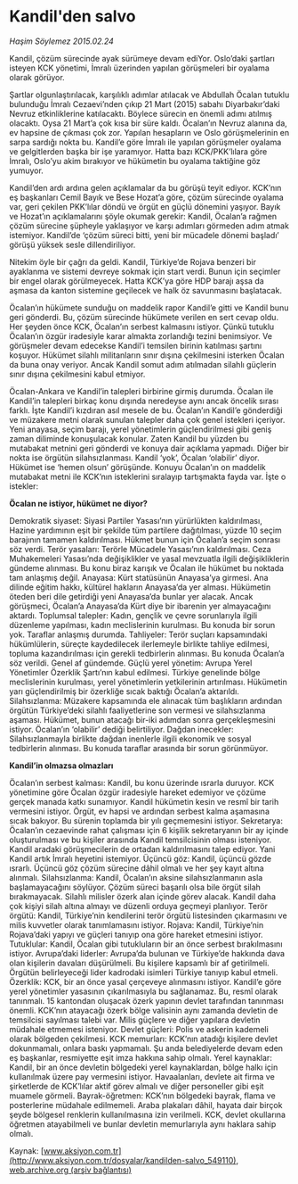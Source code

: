 # Kandil'den salvo

*Haşim Söylemez 2015.02.24*

<div class="pNewsDetailMainContent" itemprop="articleBody">
 <p>
  Kandil, çözüm sürecinde ayak sürümeye devam ediYor. Oslo’daki şartları isteyen KCK yönetimi, İmralı üzerinden yapılan görüşmeleri bir oyalama
  <br>
   olarak görüyor.
  </br>
 </p>
 <p>
  Şartlar olgunlaştırılacak, karşılıklı adımlar atılacak ve Abdullah Öcalan tutuklu bulunduğu İmralı Cezaevi’nden çıkıp 21 Mart (2015) sabahı Diyarbakır’daki Nevruz etkinliklerine katılacaktı. Böylece sürecin en önemli adımı atılmış olacaktı. Oysa 21 Mart’a çok kısa bir süre kaldı. Öcalan’ın Nevruz alanına da, ev hapsine de çıkması çok zor. Yapılan hesapların ve Oslo görüşmelerinin en sarpa sardığı nokta bu. Kandil’e göre İmralı ile yapılan görüşmeler oyalama ve gelgitlerden başka bir işe yaramıyor. Hatta bazı KCK/PKK’lılara göre İmralı, Oslo’yu akim bırakıyor ve hükümetin bu oyalama taktiğine göz yumuyor.
 </p>
 <p>
  Kandil’den ardı ardına gelen açıklamalar da bu görüşü teyit ediyor. KCK’nın eş başkanları Cemil Bayık ve Bese Hozat’a göre, çözüm sürecinde oyalama var, geri çekilen PKK’lılar döndü ve örgüt en güçlü dönemini yaşıyor. Bayık ve Hozat’ın açıklamalarını şöyle okumak gerekir: Kandil, Öcalan’a rağmen çözüm sürecine şüpheyle yaklaşıyor ve karşı adımları görmeden adım atmak istemiyor. Kandil’de ‘çözüm süreci bitti, yeni bir mücadele dönemi başladı’ görüşü yüksek sesle dillendiriliyor.
 </p>
 <p>
  Nitekim öyle bir çağrı da geldi. Kandil, Türkiye’de Rojava benzeri bir ayaklanma ve sistemi devreye sokmak için start verdi. Bunun için seçimler bir engel olarak görülmeyecek. Hatta KCK’ya göre HDP barajı aşsa da aşmasa da kanton sistemine geçilecek ve halk öz savunmasını başlatacak.
 </p>
 <p>
  Öcalan’ın hükümete sunduğu on maddelik rapor Kandil’e gitti ve Kandil bunu geri gönderdi. Bu, çözüm sürecinde hükümete verilen en sert cevap oldu. Her şeyden önce KCK, Öcalan’ın serbest kalmasını istiyor. Çünkü tutuklu Öcalan’ın özgür iradesiyle karar almakta zorlandığı tezini benimsiyor. Ve görüşmeler devam edecekse Kandil’i temsilen birinin katılması şartını koşuyor. Hükümet silahlı militanların sınır dışına çekilmesini isterken Öcalan da buna onay veriyor. Ancak Kandil somut adım atılmadan silahlı güçlerin sınır dışına çekilmesini kabul etmiyor.
 </p>
 <p>
  Öcalan-Ankara ve Kandil’in talepleri birbirine girmiş durumda. Öcalan ile Kandil’in talepleri birkaç konu dışında neredeyse aynı ancak öncelik sırası farklı. İşte Kandil’i kızdıran asıl mesele de bu. Öcalan’ın Kandil’e gönderdiği ve müzakere metni olarak sunulan talepler daha çok genel istekleri içeriyor. Yeni anayasa, seçim barajı, yerel yönetimlerin güçlendirilmesi gibi geniş zaman diliminde konuşulacak konular. Zaten Kandil bu yüzden bu mutabakat metnini geri gönderdi ve konuya dair açıklama yapmadı. Diğer bir nokta ise örgütün silahsızlanması. Kandil ‘yok’, Öcalan ‘olabilir’ diyor. Hükümet ise ‘hemen olsun’ görüşünde. Konuyu Öcalan’ın on maddelik mutabakat metni ile KCK’nın isteklerini sıralayıp tartışmakta fayda var. İşte o istekler:
 </p>
 <p>
  <strong>
   Öcalan ne istiyor, hükümet ne diyor?
  </strong>
 </p>
 <p>
  Demokratik siyaset: Siyasi Partiler Yasası’nın yürürlükten kaldırılması, Hazine yardımının eşit bir şekilde tüm partilere dağıtılması, yüzde 10 seçim barajının tamamen kaldırılması. Hükmet bunun için Öcalan’a seçim sonrası söz verdi. Terör yasaları: Terörle Mücadele Yasası’nın kaldırılması. Ceza Muhakemeleri Yasası’nda değişiklikler ve yasal mevzuatla ilgili değişikliklerin gündeme alınması. Bu konu biraz karışık ve Öcalan ile hükümet bu noktada tam anlaşmış değil. Anayasa: Kürt statüsünün Anayasa’ya girmesi. Ana dilinde eğitim hakkı, kültürel hakların Anayasa’da yer alması. Hükümetin öteden beri dile getirdiği yeni Anayasa’da bunlar yer alacak. Ancak görüşmeci, Öcalan’a Anayasa’da Kürt diye bir ibarenin yer almayacağını aktardı. Toplumsal talepler: Kadın, gençlik ve çevre sorunlarıyla ilgili düzenleme yapılması, kadın meclislerinin kurulması. Bu konuda bir sorun yok. Taraflar anlaşmış durumda. Tahliyeler: Terör suçları kapsamındaki hükümlülerin, süreçte kaydedilecek ilerlemeyle birlikte tahliye edilmesi, topluma kazandırılması için gerekli tedbirlerin alınması. Bu konuda Öcalan’a söz verildi. Genel af gündemde. Güçlü yerel yönetim: Avrupa Yerel Yönetimler Özerklik Şartı’nın kabul edilmesi. Türkiye genelinde bölge meclislerinin kurulması, yerel yönetimlerin yetkilerinin artırılması. Hükümetin yarı güçlendirilmiş bir özerkliğe sıcak baktığı Öcalan’a aktarıldı. Silahsızlanma: Müzakere kapsamında ele alınacak tüm başlıkların ardından örgütün Türkiye’deki silahlı faaliyetlerine son vermesi ve silahsızlanma aşaması. Hükümet, bunun atacağı bir-iki adımdan sonra gerçekleşmesini istiyor. Öcalan’ın ‘olabilir’ dediği belirtiliyor. Dağdan inecekler: Silahsızlanmayla birlikte dağdan inenlerle ilgili ekonomik ve sosyal tedbirlerin alınması. Bu konuda taraflar arasında bir sorun görünmüyor.
 </p>
 <p>
  <strong>
   Kandil’in olmazsa olmazları
  </strong>
 </p>
 <p>
  Öcalan’ın serbest kalması: Kandil, bu konu üzerinde ısrarla duruyor. KCK yönetimine göre Öcalan özgür iradesiyle hareket edemiyor ve çözüme gerçek manada katkı sunamıyor. Kandil hükümetin kesin ve resmî bir tarih vermesini istiyor. Örgüt, ev hapsi ve ardından serbest kalma aşamasına sıcak bakıyor. Bu sürenin toplamda bir yılı geçmemesini istiyor. Sekretarya: Öcalan’ın cezaevinde rahat çalışması için 6 kişilik sekretaryanın bir ay içinde oluşturulması ve bu kişiler arasında Kandil temsilcisinin olması isteniyor. Kandil aradaki görüşmecilerin de ortadan kaldırılmasını talep ediyor. Yani Kandil artık İmralı heyetini istemiyor. Üçüncü göz: Kandil, üçüncü gözde ısrarlı. Üçüncü göz çözüm sürecine dâhil olmalı ve her şey kayıt altına alınmalı. Silahsızlanma: Kandil, Öcalan’ın aksine silahsızlanmanın asla başlamayacağını söylüyor. Çözüm süreci başarılı olsa bile örgüt silah bırakmayacak. Silahlı milisler özerk alan içinde görev alacak. Kandil daha çok kişiyi silah altına almayı ve düzenli orduya geçmeyi planlıyor. Terör örgütü: Kandil, Türkiye’nin kendilerini terör örgütü listesinden çıkarmasını ve milis kuvvetler olarak tanımlamasını istiyor. Rojava: Kandil, Türkiye’nin Rojava’daki yapıyı ve güçleri tanıyıp ona göre hareket etmesini istiyor. Tutuklular: Kandil, Öcalan gibi tutukluların bir an önce serbest bırakılmasını istiyor. Avrupa’daki liderler: Avrupa’da bulunan ve Türkiye’de hakkında dava olan kişilerin davaları düşürülmeli. Bu kişilere kapsamlı bir af getirilmeli. Örgütün belirleyeceği lider kadrodaki isimleri Türkiye tanıyıp kabul etmeli. Özerklik: KCK, bir an önce yasal çerçeveye alınmasını istiyor. Kandil’e göre yerel yönetimler yasasının çıkarılmasıyla bu sağlanamaz. Bu, resmî olarak tanınmalı. 15 kantondan oluşacak özerk yapının devlet tarafından tanınması önemli. KCK’nın atayacağı özerk bölge valisinin aynı zamanda devletin de temsilcisi sayılması talebi var. Milis güçlere ve diğer yapılara devletin müdahale etmemesi isteniyor. Devlet güçleri: Polis ve askerin kademeli olarak bölgeden çekilmesi. KCK memurları: KCK’nın atadığı kişilere devlet dokunmamalı, onlara baskı yapmamalı. Şu anda belediyelerde devam eden eş başkanlar, resmiyette eşit imza hakkına sahip olmalı. Yerel kaynaklar: Kandil, bir an önce devletin bölgedeki yerel kaynaklardan, bölge halkı için kullanılmak üzere pay vermesini istiyor. Havaalanları, devlete ait firma ve şirketlerde de KCK’lılar aktif görev almalı ve diğer personeller gibi eşit muamele görmeli. Bayrak-öğretmen: KCK’nın bölgedeki bayrak, flama ve posterlerine müdahale edilmemeli. Araba plakaları dâhil, hayata dair birçok şeyde bölgesel renklerin kullanılmasına izin verilmeli. KCK, devlet okullarına öğretmen atayabilmeli ve bunlar devletin memurlarıyla aynı haklara sahip olmalı.
 </p>
</div>


Kaynak: [www.aksiyon.com.tr](http://www.aksiyon.com.tr/dosyalar/kandilden-salvo_549110), [web.archive.org (arşiv bağlantısı)](http://web.archive.org/web/20150730175511/http://www.aksiyon.com.tr/dosyalar/kandilden-salvo_549110)
